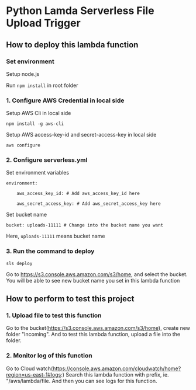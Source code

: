 # Python Lamda Serverless File Upload Trigger
## How to deploy this lambda function

### Set environment

Setup node.js

Run `npm install` in root folder

### 1. Configure AWS Credential in local side
Setup AWS Cli in local side

`npm install -g aws-cli`

Setup AWS access-key-id and secret-access-key in local side

`aws configure`

### 2. Configure serverless.yml

Set environment variables

`environment:`

`    aws_access_key_id: # Add aws_access_key_id here`

`    aws_secret_access_key: # Add aws_secret_access_key here`

Set bucket name

`bucket: uploads-11111 # Change into the bucket name you want`

Here, `uploads-11111` means bucket name

### 3. Run the command to deploy

`sls deploy`

Go to https://s3.console.aws.amazon.com/s3/home, and select the bucket.
You will be able to see new bucket name you set in this lambda function

## How to perform to test this project

### 1. Upload file to test this function

Go to the bucket(https://s3.console.aws.amazon.com/s3/home),
create new folder "Incoming".
And to test this lambda function, upload a file into the folder.

### 2. Monitor log of this function

Go to Cloud watch(https://console.aws.amazon.com/cloudwatch/home?region=us-east-1#logs:)
Search this lambda function with prefix, ie. "/aws/lambda/file.
And then you can see logs for this function.
